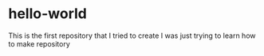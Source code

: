 # hello-world
This is the first repository that I tried to create
I was just trying to learn how to make repository
